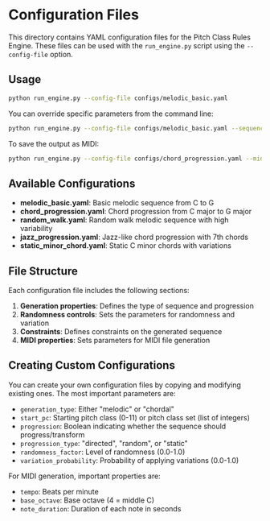 # Configuration Files

This directory contains YAML configuration files for the Pitch Class Rules Engine. These files can be used with the `run_engine.py` script using the `--config-file` option.

## Usage

```bash
python run_engine.py --config-file configs/melodic_basic.yaml
```

You can override specific parameters from the command line:

```bash
python run_engine.py --config-file configs/melodic_basic.yaml --sequence-length 12
```

To save the output as MIDI:

```bash
python run_engine.py --config-file configs/chord_progression.yaml --midi output.mid
```

## Available Configurations

- **melodic_basic.yaml**: Basic melodic sequence from C to G
- **chord_progression.yaml**: Chord progression from C major to G major
- **random_walk.yaml**: Random walk melodic sequence with high variability
- **jazz_progression.yaml**: Jazz-like chord progression with 7th chords
- **static_minor_chord.yaml**: Static C minor chords with variations

## File Structure

Each configuration file includes the following sections:

1. **Generation properties**: Defines the type of sequence and progression
2. **Randomness controls**: Sets the parameters for randomness and variation
3. **Constraints**: Defines constraints on the generated sequence
4. **MIDI properties**: Sets parameters for MIDI file generation

## Creating Custom Configurations

You can create your own configuration files by copying and modifying existing ones. The most important parameters are:

- `generation_type`: Either "melodic" or "chordal"
- `start_pc`: Starting pitch class (0-11) or pitch class set (list of integers)
- `progression`: Boolean indicating whether the sequence should progress/transform
- `progression_type`: "directed", "random", or "static"
- `randomness_factor`: Level of randomness (0.0-1.0)
- `variation_probability`: Probability of applying variations (0.0-1.0)

For MIDI generation, important properties are:

- `tempo`: Beats per minute
- `base_octave`: Base octave (4 = middle C)
- `note_duration`: Duration of each note in seconds
